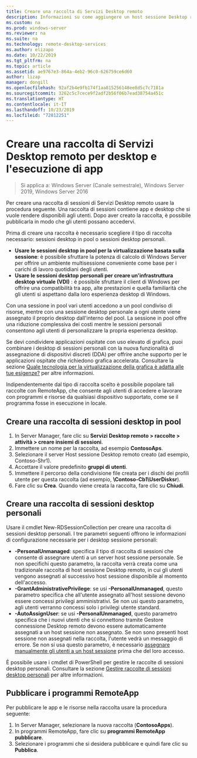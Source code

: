 ```yaml
---
title: Creare una raccolta di Servizi Desktop remoto
description: Informazioni su come aggiungere un host sessione Desktop remoto e programmi RemoteApp alla distribuzione di Servizi Desktop remoto.
ms.custom: na
ms.prod: windows-server
ms.reviewer: na
ms.suite: na
ms.technology: remote-desktop-services
ms.author: elizapo
ms.date: 10/22/2019
ms.tgt_pltfrm: na
ms.topic: article
ms.assetid: ae9767e3-864a-4eb2-96c0-626759ce6d60
author: lizap
manager: dongill
ms.openlocfilehash: 92af2b4e9fb174f1aa815256148ee8d5c7c7181a
ms.sourcegitcommit: 3262c5c7cece9f2adf2b56f06b7ead38754a451c
ms.translationtype: HT
ms.contentlocale: it-IT
ms.lasthandoff: 10/23/2019
ms.locfileid: "72812251"
---
```

# <a name="create-a-remote-desktop-services-collection-for-desktops-and-apps-to-run"></a>Creare una raccolta di Servizi Desktop remoto per desktop e l'esecuzione di app

>Si applica a: Windows Server (Canale semestrale), Windows Server 2019, Windows Server 2016

Per creare una raccolta di sessioni di Servizi Desktop remoto usare la procedura seguente. Una raccolta di sessioni contiene app e desktop che si vuole rendere disponibili agli utenti. Dopo aver creato la raccolta, è possibile pubblicarla in modo che gli utenti possano accedervi.

Prima di creare una raccolta è necessario scegliere il tipo di raccolta necessario: sessioni desktop in pool o sessioni desktop personali. 

- **Usare le sessioni desktop in pool per la virtualizzazione basata sulla sessione**: è possibile sfruttare la potenza di calcolo di Windows Server per offrire un ambiente multisessione conveniente come base per i carichi di lavoro quotidiani degli utenti.
- **Usare le sessioni desktop personali per creare un'infrastruttura desktop virtuale (VDI)** : è possibile sfruttare il client di Windows per offrire una compatibilità tra app, alte prestazioni e quella familiarità che gli utenti si aspettano dalla loro esperienza desktop di Windows.
 
Con una sessione in pool vari utenti accedono a un pool condiviso di risorse, mentre con una sessione desktop personale a ogni utente viene assegnato il proprio desktop dall'interno del pool. La sessione in pool offre una riduzione complessiva dei costi mentre le sessioni personali consentono agli utenti di personalizzare la propria esperienza desktop.

Se devi condividere applicazioni ospitate con uso elevato di grafica, puoi combinare i desktop di sessioni personali con la nuova funzionalità di assegnazione di dispositivi discreti (DDA) per offrire anche supporto per le applicazioni ospitate che richiedono grafica accelerata. Consultare la sezione [Quale tecnologia per la virtualizzazione della grafica è adatta alle tue esigenze?](rds-graphics-virtualization.md) per altre informazioni.


Indipendentemente dal tipo di raccolta scelto è possibile popolare tali raccolte con RemoteApp, che consente agli utenti di accedere e lavorare con programmi e risorse da qualsiasi dispositivo supportato, come se il programma fosse in esecuzione in locale.

## <a name="create-a-pooled-desktop-session-collection"></a>Creare una raccolta di sessioni desktop in pool

1.  In Server Manager, fare clic su **Servizi Desktop remoto > raccolte > attività > creare insiemi di sessioni**.  
2.  Immettere un nome per la raccolta, ad esempio **ContosoAps**.  
3.  Selezionare il server Host sessione Desktop remoto creato (ad esempio, Contoso-Shr1).  
4.  Accettare il valore predefinito **gruppi di utenti**.  
5.  Immettere il percorso della condivisione file creata per i dischi dei profili utente per questa raccolta (ad esempio, **\Contoso-Cb1\UserDisksr**).   
6.  Fare clic su **Crea**. Quando viene creata la raccolta, fare clic su **Chiudi**.  


## <a name="create-a-personal-desktop-session-collection"></a>Creare una raccolta di sessioni desktop personali

Usare il cmdlet New-RDSessionCollection per creare una raccolta di sessioni desktop personali. I tre parametri seguenti offrono le informazioni di configurazione necessarie per i desktop sessione personali:

- **-PersonalUnmanaged**: specifica il tipo di raccolta di sessioni che consente di assegnare utenti a un server host sessione personale. Se non specifichi questo parametro, la raccolta verrà creata come una tradizionale raccolta di host sessione Desktop remoto, in cui gli utenti vengono assegnati al successivo host sessione disponibile al momento dell'accesso.
- **-GrantAdministrativePrivilege**: se usi **-PersonalUnmanaged**, questo parametro specifica che all'utente assegnato all'host sessione devono essere concessi privilegi amministrativi. Se non usi questo parametro, agli utenti verranno concessi solo i privilegi utente standard.
- **-AutoAssignUser**: se usi **-PersonalUnmanaged**, questo parametro specifica che i nuovi utenti che si connettono tramite Gestore connessione Desktop remoto devono essere automaticamente assegnati a un host sessione non assegnato. Se non sono presenti host sessione non assegnati nella raccolta, l'utente vedrà un messaggio di errore. Se non si usa questo parametro, è necessario [assegnare manualmente gli utenti a un host sessione](rds-manage-personal-collection.md#manually-assign-a-user-to-a-personal-session-host) prima che del loro accesso.

È possibile usare i cmdlet di PowerShell per gestire le raccolte di sessioni desktop personali. Consultare la sezione [Gestire raccolte di sessioni desktop personali](rds-manage-personal-collection.md) per altre informazioni.

## <a name="publish-remoteapp-programs"></a>Pubblicare i programmi RemoteApp
Per pubblicare le app e le risorse nella raccolta usare la procedura seguente:

1.  In Server Manager, selezionare la nuova raccolta (**ContosoApps**).  
2.  In programmi RemoteApp, fare clic su **programmi RemoteApp pubblicare**.  
3. Selezionare i programmi che si desidera pubblicare e quindi fare clic su **Pubblica**.  
